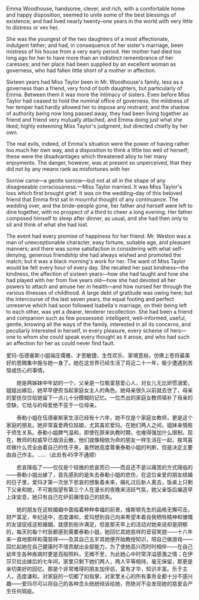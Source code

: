 Emma Woodhouse, handsome, clever, and rich, with a comfortable home and happy disposition, seemed to unite some of the best blessings of existence; and had lived nearly twenty–one years in the world with very little to distress or vex her.

She was the youngest of the two daughters of a most affectionate, indulgent father; and had, in consequence of her sister's marriage, been mistress of his house from a very early period. Her mother had died too long ago for her to have more than an indistinct remembrance of her caresses; and her place had been supplied by an excellent woman as governess, who had fallen little short of a mother in affection.

Sixteen years had Miss Taylor been in Mr. Woodhouse's family, less as a governess than a friend, very fond of both daughters, but particularly of Emma. Between them it was more the intimacy of sisters. Even before Miss Taylor had ceased to hold the nominal office of governess, the mildness of her temper had hardly allowed her to impose any restraint; and the shadow of authority being now long passed away, they had been living together as friend and friend very mutually attached, and Emma doing just what she liked; highly esteeming Miss Taylor's judgment, but directed chiefly by her own.

The real evils, indeed, of Emma's situation were the power of having rather too much her own way, and a disposition to think a little too well of herself; these were the disadvantages which threatened alloy to her many enjoyments. The danger, however, was at present so unperceived, that they did not by any means rank as misfortunes with her.

Sorrow came—a gentle sorrow—but not at all in the shape of any disagreeable consciousness.—Miss Taylor married. It was Miss Taylor's loss which first brought grief. It was on the wedding–day of this beloved friend that Emma first sat in mournful thought of any continuance. The wedding over, and the bride–people gone, her father and herself were left to dine together, with no prospect of a third to cheer a long evening. Her father composed himself to sleep after dinner, as usual, and she had then only to sit and think of what she had lost.

The event had every promise of happiness for her friend. Mr. Weston was a man of unexceptionable character, easy fortune, suitable age, and pleasant manners; and there was some satisfaction in considering with what self–denying, generous friendship she had always wished and promoted the match; but it was a black morning's work for her. The want of Miss Taylor would be felt every hour of every day. She recalled her past kindness—the kindness, the affection of sixteen years—how she had taught and how she had played with her from five years old—how she had devoted all her powers to attach and amuse her in health—and how nursed her through the various illnesses of childhood. A large debt of gratitude was owing here; but the intercourse of the last seven years, the equal footing and perfect unreserve which had soon followed Isabella's marriage, on their being left to each other, was yet a dearer, tenderer recollection. She had been a friend and companion such as few possessed: intelligent, well–informed, useful, gentle, knowing all the ways of the family, interested in all its concerns, and peculiarly interested in herself, in every pleasure, every scheme of hers—one to whom she could speak every thought as it arose, and who had such an affection for her as could never find fault.

爱玛-伍德豪斯小姐端庄儒雅、才思敏捷、生性欢乐、家境宽裕，仿佛上苍将最美好的恩赐集中施与她一身了。她在这世界已经生活了将近二十一年，极少遭遇到苦恼或伤心的事情。

　　她是两姊妹中年幼的一个，父亲是一位极富慈爱心人，对女儿无比娇惯溺爱。姐姐出嫁后，她早早便担当起家庭女主人的角色。她母亲很久以前就去世了，母亲的爱抚仅仅给她留下一点儿十分模糊的记忆。一位杰出的家庭女教师填补了母亲的空缺，它给与的母爱绝不亚于一位母亲。

　　泰勒小姐在伍德豪斯家生活已经有十六年，她不仅是个家庭女教师，更是这个家庭的朋友。她非常喜爱两位姑娘，尤其喜欢爱玛。在她们两人之间，姐妹亲情胜于师生关系。泰勒小姐脾气温和，即使在原来执教时期，也难得强加什么限制，现在，教师的权威早已烟消云散，他们就像相依为命的朋友一样生活在一起，挨骂喜欢做什么完全由着自己的性子来，虽然她高度尊重泰勒小姐的判断，但是决定主要由自己作主。……（此处有45字不通顺）

　　悲哀降临了——仅仅是个轻微的悲哀而已——而且还不是以痛苦的方式降临的——泰勒小姐出嫁了，首先感到的是失去泰勒小姐的悲伤，在这位亲爱的朋友结婚的日子里，爱玛才第一次坐下悲哀的想象着未来，婚礼过后新人离去，饭桌上只剩下父亲和她，不可能指望有第三个人在漫长的夜晚来活跃气氛，她父亲饭后编造早上床安息，她只有自己在炉前痛惜自己的损失。

　　她的朋友在这桩婚姻中面临着种种幸福的前景，维斯顿先生的品格无懈可击，财产富足，年纪适中，态度谦和，爱玛想到自己向来希望本着自我牺牲精神和慷慨的友谊促成这桩婚姻，就感到些许满足，但是那天早上的活动对她来说却是阴郁的，每天的每个时辰都感到需要泰勒小姐，她回忆其她慈祥的音容笑貌——十六年来一直地那样和蔼慈祥——及其自己五岁其她便开始教授知识，陪自己做游戏——回忆起她在自己健康时不惜贡献出全部能力，为了使她高兴而时时相伴——在自己幼年生各种疾病时更是百般照料，无微不至，为此她心中时常洋溢感激之情；在伊莎贝拉出嫁后的七年间，家里只剩下她们两人，两人平等相待，毫无保留，那更是亲切美好的回忆。那是个非常难得的朋友加伴侣，富有才华，知识丰富。乐于主人，态度谦和，对家庭的一切都了如指掌，对家里关心的所有事务全都十分不感兴趣——爱玛尽可以将自己的各种念头统统倾诉给她，而绝对不会发现她的慈爱会产生任何瑕疵。
